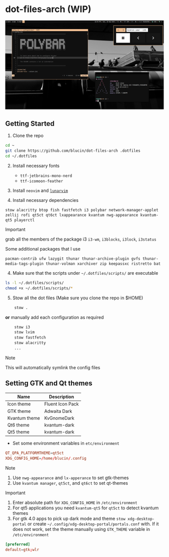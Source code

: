 # dot-files-arch (WIP)

![homescreen-screenshot](./assets/screenshot.png)

## Getting Started

1. Clone the repo

```bash
cd ~
git clone https://github.com/blucin/dot-files-arch .dotfiles
cd ~/.dotfiles
```

2. Install necessary fonts
    - `ttf-jetbrains-mono-nerd`
    - `ttf-icomoon-feather`

3. Install `neovim` and [`lunarvim`](https://www.lunarvim.org/)

3. Install necessary dependencies

```
stow alacritty btop fish fastfetch i3 polybar network-manager-applet zellij rofi qt5ct qt6ct lxappearance kvantum nwg-appearance kvantum-qt5 playerctl
```
> [!IMPORTANT] 
> grab all the members of the package i3 `i3-wm`, `i3blocks`, `i3lock`, `i3status`

Some additional packages that I use

```
pacman-contrib ufw lazygit thunar thunar-archive-plugin gvfs thunar-media-tags-plugin thunar-volman xarchiver zip keepassxc ristretto bat
```

4. Make sure that the scripts under `~/.dotfiles/scripts/` are executable

```bash
ls -l ~/.dotfiles/scripts/
chmod +x ~/.dotfiles/scripts/*
```

5. Stow all the dot files (Make sure you clone the repo in $HOME)

```bash
    stow .
```

**or** manually add each configuration as required

```bash
    stow i3
    stow lvim
    stow fastfetch
    stow alacritty
    ...
```

> [!NOTE]
> This will automatically symlink the config files

## Setting GTK and Qt themes

| Name | Description |
| ----- | ----------- |
| Icon theme | Fluent Icon Pack |
| GTK theme | Adwaita Dark |
| Kvantum theme | KvGnomeDark |
| Qt6 theme | kvantum-dark |
| Qt5 theme | kvantum-dark |

- Set some environment variables in `etc/environment`

```conf
QT_QPA_PLATFORMTHEME=qt5ct
XDG_CONFIG_HOME=/home/blucin/.config
```

> [!NOTE]
> 1. Use `nwg-appearance` and `lx-apperance` to set gtk-themes
> 2. Use `kvantum manager`, `qt5ct`, and `qt6ct` to set qt-themes

> [!IMPORTANT]
> 1. Enter absolute path for `XDG_CONFIG_HOME` in `/etc/environment`
> 2. For qt5 applications you need `kvantum-qt5` for `qt5ct` to detect kvantum themes
> 3. For gtk 4.0 apps to pick up dark mode and theme
> `stow xdg-desktop-portal` or create `~/.config/xdg-desktop-portal/portals.conf` with. If it does not work, set the theme manually using `GTK_THEME` variable in `/etc/environment`
> ```conf
> [preferred]
> default=gtk;wlr
> ```


